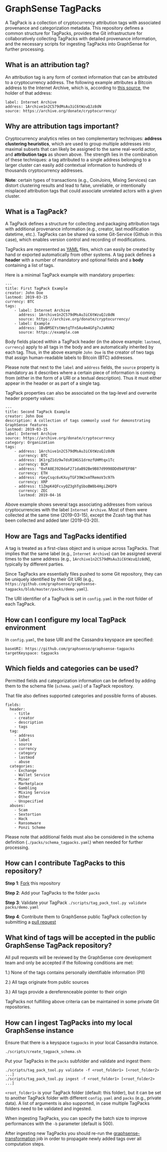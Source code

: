 # GraphSense TagPacks

A TagPack is a collection of cryptocurrency attribution tags with associated
provenance and categorization metadata. This repository defines a common
structure for TagPacks, provides the Git infrastructure for collaboratively
collecting TagPacks with detailed provenance information, and the necessary
scripts for ingesting TagPacks into GraphSense for further processing.

## What is an attribution tag?

An attribution tag is any form of context information that can be attributed to
a cryptocurrency address. The following example attributes a Bitcoin address to
the Internet Archive, which is, according to
[this source](https://archive.org/donate/cryptocurrency/), the holder of that
address:

    label: Internet Archive
    address: 1Archive1n2C579dMsAu3iC6tWzuQJz8dN
    source: https://archive.org/donate/cryptocurrency/

## Why are attribution tags important?

Cryptocurrency analytics relies on two complementary techniques: **address
clustering heuristics**, which are used to group multiple addresses into
maximal subsets that can likely be assigned to the same real-world actor, and
**attribution tags** as shown above. The strength lies in the combination of
these techniques: a tag attributed to a single address belonging to a larger
cluster can easily add contextual information to hundreds of thousands
cryptocurrency addresses.

**Note**: certain types of transactions (e.g., CoinJoins, Mixing Services) can
distort clustering results and lead to false, unreliable, or intentionally
misplaced attribution tags that could associate unrelated actors with a given
cluster.

## What is a TagPack?

A TagPack defines a structure for collecting and packaging attribution tags
with additional provenance information (e.g., creator, last modification
datetime, etc.). TagPacks can be shared via some Git-Service (Github in this
case), which enables version control and recording of modifications.

TagPacks are represented as [YAML](https://yaml.org/) files, which can easily
be created by hand or exported automatically from other systems. A tag pack
defines a **header** with a number of mandatory and optional fields and a
**body** containing a list of tags.

Here is a minimal TagPack example with mandatory properties:

    ---
    title: First TagPack Example
    creator: John Doe
    lastmod: 2019-03-15
    currency: BTC
    tags:
        - label: Internet Archive
          address: 1Archive1n2C579dMsAu3iC6tWzuQJz8dN
          source: https://archive.org/donate/cryptocurrency/
        - label: Example
          address: 1BvBMSEYstWetqTFn5Au4m4GFg7xJaNVN2
          source: https://example.com

Body fields placed within a TagPack header (in the above example: `lastmod`,
`currency`) apply to all tags in the body and are automatically inherited by
each tag. Thus, in the above example `John Doe` is the creator of two tags that
assign human-readable labels to Bitcoin (BTC) addresses.

Please note that next to the `label` and `address` fields, the `source`
property is mandatory as it describes where a certain piece of information is
coming from (either in the form of a URI or a textual description). Thus it
must either appear in the header or as part of a single tag.

TagPack properties can also be associated on the tag-level and overwrite header
property values:

    ---
    title: Second TagPack Example
    creator: John Doe
    description: A collection of tags commonly used for demonstrating GraphSense features
    lastmod: 2019-03-15
    label: Internet Archive
    source: https://archive.org/donate/cryptocurrency
    category: Organization
    tags:
        - address: 1Archive1n2C579dMsAu3iC6tWzuQJz8dN
          currency: BTC
        - address: 1K1rgZ1dz9w7dsR1HGS1drmzfUHMtqx1Tc
          currency: BCH
        - address: "0xFA8E3920daF271daB92Be9B87d9998DDd94FEF08"
          currency: ETH
        - address: rGeyCsqc6vKXuyTGF39WJxmTRemoV3c97h
          currency: XRP
        - address: t1ZmpK4QFcvyQZ3ghTgSboBW8b4HgiZHQF9
          currency: ZEC
          lastmod: 2019-04-16


Above example shows several tags associating addresses from various
cryptocurrencies with the label `Internet Archive`. Most of them were collected
at the same time (2019-03-15), except the Zcash tag that has been collected
and added later (2019-03-20).

## How are Tags and TagPacks identified

A tag is treated as a first-class object and is unique across TagPacks. That
implies that the same label (e.g., `Internet Archive`) can be assigned several
times to the same address (e.g., `1Archive1n2C579dMsAu3iC6tWzuQJz8dN`),
typically by different parties.

Since TagPacks are essentially files pushed to some Git repository, they can be
uniquely identified by their Git URI
(e.g., `https://github.com/graphsense/graphsense-tagpacks/blob/master/packs/demo.yaml`).

The URI identifier of a TagPack is set in `config.yaml` in the root folder of each TagPack.

## How can I configure my local TagPack environment

In `config.yaml`, the base URI and the Cassandra keyspace are specified:

    baseURI: https://github.com/graphsense/graphsense-tagpacks
    targetKeyspace: tagpacks

## Which fields and categories can be used?

Permitted fields and categorization information can be defined by
adding them to the schema file (`schema.yaml`) of a TagPack repository.

That file also defines supported categories and possible forms of abuses.

    fields:
      header:
        - title
        - creator
        - description
        - tags
      tag:
        - address
        - label
        - source
        - currency
        - category
        - lastmod
        - abuse
      categories:
        - Exchange
        - Wallet Service
        - Miner
        - Marketplace
        - Gambling
        - Mixing Service
        - Other
        - Unspecified
      abuses:
        - Scam
        - Sextortion
        - Hack
        - Ransomware
        - Ponzi Scheme

Please note that additional fields must also be considered in the schema
definition (`./packs/schema_tagpacks.yaml`) when needed for further processing.


## How can I contribute TagPacks to this repository?

**Step 1**: [Fork](https://help.github.com/en/articles/fork-a-repo) this repository

**Step 2**: Add your TagPacks to the folder `packs`

**Step 3**: Validate your TagPack `./scripts/tag_pack_tool.py validate packs/demo.yaml`

**Step 4**: Contribute them to GraphSense public TagPack collection by submitting a [pull request](https://help.github.com/en/articles/about-pull-requests)

## What kind of tags will be accepted in the public GraphSense TagPack repository?

All pull requests will be reviewed by the GraphSense core development team and
only be accepted if the following conditions are met:

1.) None of the tags contains personally identifiable information (PII)

2.) All tags originate from public sources

3.) All tags provide a dereferenceable pointer to their origin

TagPacks not fulfilling above criteria can be maintained in some private
 Git repositories.

## How can I ingest TagPacks into my local GraphSense instance

Ensure that there is a keyspace `tagpacks` in your local Cassandra instance.

    ./scripts/create_tagpack_schema.sh

Put your TagPacks in the `packs` subfolder and validate and ingest them:

    ./scripts/tag_pack_tool.py validate -f <root_folder1> [<root_folder2> ...]
    ./scripts/tag_pack_tool.py ingest -f <root_folder1> [<root_folder2> ...]

`<root_folder1>` is your TagPack folder (default: this folder), but it 
can be set to another TagPack folder with different `config.yaml` and `packs` 
(e.g., private data). A list of arguments is also supported, in case 
multiple TagPacks folders need to be validated and ingested.

When ingesting TagPacks, you can specify the batch size to improve performances 
with the `-b` parameter (default is 500).

After ingesting new TagPacks you should re-run the
[graphsense-transformation](https://github.com/graphsense/graphsense-transformation)
job in order to propagate newly added tags over all computation steps.
